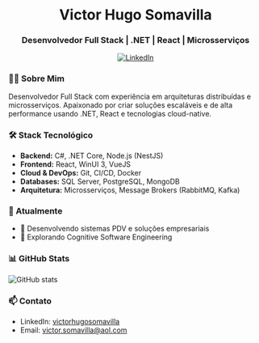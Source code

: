 <h1 align="center">Victor Hugo Somavilla</h1>
<h3 align="center">Desenvolvedor Full Stack | .NET | React | Microsserviços</h3>

<p align="center">
  <a href="https://www.linkedin.com/in/victorhugosomavilla/" target="_blank">
    <img src="https://img.shields.io/badge/LinkedIn-0077B5?style=for-the-badge&logo=linkedin&logoColor=white" alt="LinkedIn"/>
  </a>
</p>

### 👨‍💻 Sobre Mim

Desenvolvedor Full Stack com experiência em arquiteturas distribuídas e microsserviços. Apaixonado por criar soluções escaláveis e de alta performance usando .NET, React e tecnologias cloud-native.

### 🛠️ Stack Tecnológico

- **Backend:** C#, .NET Core, Node.js (NestJS)
- **Frontend:** React, WinUI 3, VueJS
- **Cloud & DevOps:** Git, CI/CD, Docker
- **Databases:** SQL Server, PostgreSQL, MongoDB
- **Arquitetura:** Microsserviços, Message Brokers (RabbitMQ, Kafka)

### 📖 Atualmente
- 📱 Desenvolvendo sistemas PDV e soluções empresariais
- 🎯 Explorando Cognitive Software Engineering

### 📊 GitHub Stats

![GitHub stats](https://github-readme-stats.vercel.app/api?username=Victor-cmda&show_icons=true&theme=dracula)

### 📫 Contato

- LinkedIn: [victorhugosomavilla](https://www.linkedin.com/in/victorhugosomavilla/)
- Email: victor.somavilla@aol.com
